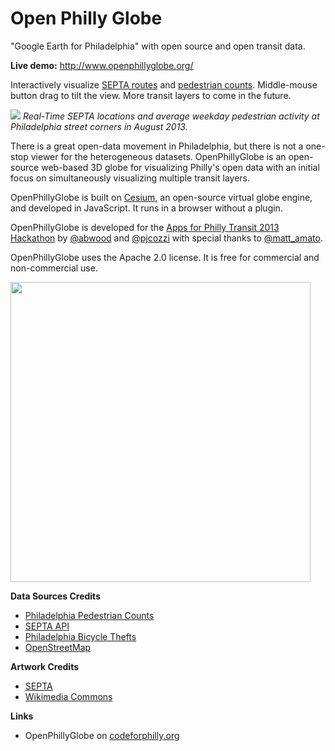 Open Philly Globe
=================

"Google Earth for Philadelphia" with open source and open transit data.

**Live demo:** http://www.openphillyglobe.org/

Interactively visualize [SEPTA routes](http://www3.septa.org/hackathon/) and [pedestrian counts](http://philadelphiaretail.com/demographics-ped-count.aspx).  Middle-mouse button drag to tilt the view.  More transit layers to come in the future.

![](https://raw.github.com/AnalyticalGraphicsInc/OpenPhillyGlobe/master/Documentation/Ped.png)
_Real-Time SEPTA locations and average weekday pedestrian activity at Philadelphia street corners in August 2013._

There is a great open-data movement in Philadelphia, but there is not a one-stop viewer for the heterogeneous datasets.  OpenPhillyGlobe is an open-source web-based 3D globe for visualizing Philly's open data with an initial focus on simultaneously visualizing multiple transit layers.

OpenPhillyGlobe is built on [Cesium](https://github.com/AnalyticalGraphicsInc/cesium), an open-source virtual globe engine, and developed in JavaScript.  It runs in a browser without a plugin.

OpenPhillyGlobe is developed for the [Apps for Philly Transit 2013 Hackathon](http://appsforphilly.org/?tag=transit) by [@abwood](https://twitter.com/abwood) and [@pjcozzi](https://twitter.com/pjcozzi) with special thanks to [@matt_amato](https://twitter.com/matt_amato).

OpenPhillyGlobe uses the Apache 2.0 license.  It is free for commercial and non-commercial use.

<img src="https://raw.github.com/AnalyticalGraphicsInc/OpenPhillyGlobe/master/Documentation/alexSmall.jpg" width="480" />

**Data Sources Credits**
* [Philadelphia Pedestrian Counts](http://philadelphiaretail.com/demographics-ped-count.aspx)
* [SEPTA API](http://www3.septa.org/hackathon/)
* [Philadelphia Bicycle Thefts](https://github.com/CityOfPhiladelphia/phl-open-geodata/tree/master/bicycle_thefts)
* [OpenStreetMap](http://www.openstreetmap.org/)

**Artwork Credits**
* [SEPTA](https://twitter.com/SEPTA)
* [Wikimedia Commons](http://commons.wikimedia.org/)

**Links**
* OpenPhillyGlobe on [codeforphilly.org](http://codeforphilly.org/projects/OpenPhillyGlobe)
